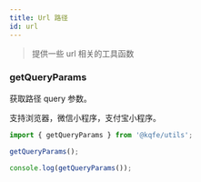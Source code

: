 ```yaml
---
title: Url 路径
id: url
---
```


> 提供一些 url 相关的工具函数

### getQueryParams

获取路径 query 参数。

支持浏览器，微信小程序，支付宝小程序。

```typescript
import { getQueryParams } from '@kqfe/utils';

getQueryParams();
```

```typescript run
console.log(getQueryParams());
```
